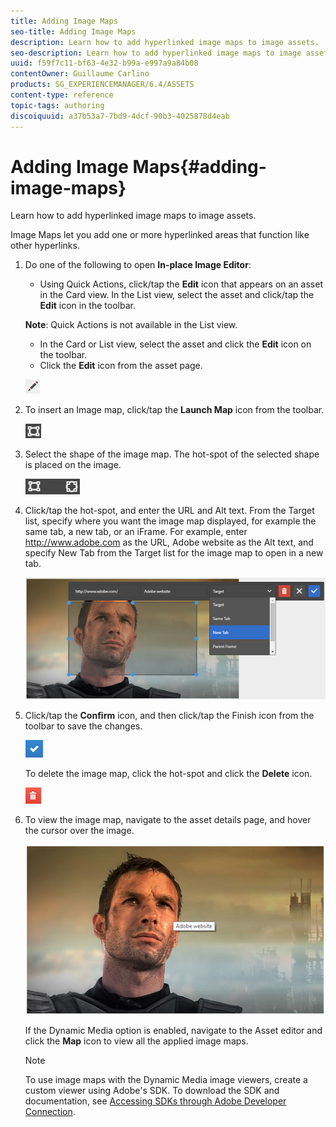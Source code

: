 ```yaml
---
title: Adding Image Maps
seo-title: Adding Image Maps
description: Learn how to add hyperlinked image maps to image assets.
seo-description: Learn how to add hyperlinked image maps to image assets.
uuid: f59f7c11-bf63-4e32-b99a-e997a9a84b08
contentOwner: Guillaume Carlino
products: SG_EXPERIENCEMANAGER/6.4/ASSETS
content-type: reference
topic-tags: authoring
discoiquuid: a37b53a7-7bd9-4dcf-90b3-4025878d4eab
---
```


# Adding Image Maps{#adding-image-maps}

Learn how to add hyperlinked image maps to image assets.

Image Maps let you add one or more hyperlinked areas that function like other hyperlinks.

1. Do one of the following to open **In-place Image Editor**:

    * Using Quick Actions, click/tap the **Edit** icon that appears on an asset in the Card view. In the List view, select the asset and click/tap the **Edit** icon in the toolbar.

   **Note**: Quick Actions is not available in the List view.

    * In the Card or List view, select the asset and click the **Edit** icon on the toolbar.
    * Click the **Edit** icon from the asset page.

   ![](assets/chlimage_1-426.png)

1. To insert an Image map, click/tap the **Launch Map** icon from the toolbar.

   ![](assets/chlimage_1-427.png)

1. Select the shape of the image map. The hot-spot of the selected shape is placed on the image.

   ![](assets/chlimage_1-428.png)

1. Click/tap the hot-spot, and enter the URL and Alt text. From the Target list, specify where you want the image map displayed, for example the same tab, a new tab, or an iFrame. For example, enter http://www.adobe.com as the URL, Adobe website as the Alt text, and specify New Tab from the Target list for the image map to open in a new tab.

   ![](assets/chlimage_1-429.png)

1. Click/tap the **Confirm** icon, and then click/tap the Finish icon from the toolbar to save the changes.

   ![](assets/chlimage_1-430.png)

   To delete the image map, click the hot-spot and click the **Delete** icon.

   ![](assets/chlimage_1-431.png)

1. To view the image map, navigate to the asset details page, and hover the cursor over the image.

   ![](assets/chlimage_1-432.png)

   If the Dynamic Media option is enabled, navigate to the Asset editor and click the **Map** icon to view all the applied image maps.

   >[!NOTE]
   >
   >To use image maps with the Dynamic Media image viewers, create a custom viewer using Adobe's SDK. To download the SDK and documentation, see [Accessing SDKs through Adobe Developer Connection](http://help.adobe.com/en_US/scene7/using/WSd4272150f67705c11b002eec12fcba4dee6-8000.html).


